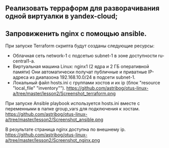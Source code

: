 ## Реализовать терраформ для разворачивания одной виртуалки в yandex-cloud;
## Запровиженить nginx с помощью ansible.


При запуске Terraform скрипта будут созданы следующие ресурсы:
- Облачная сеть network-1 с подсетью subnet-1 в зоне доступности ru-central1-a.
- Виртуальная машина Linux: nginx1 (2 ядра и 2 ГБ оперативной памяти)  Они автоматически получат публичные и приватные IP-адреса из диапазона 192.168.10.0/24 в подсети subnet-1.
- Локальный файл hosts.ini c группами хостов и их ip (блок "resource "local_file" "inventory"").
![]()https://github.com/astribog/otus-linux-a/tree/master/lesson2/Screenshot_terraform.png

При запуске Ansible playbook используется hosts.ini вместe c переменными в папке group_vars для подключения к хостам.
![]()https://github.com/astribog/otus-linux-a/tree/master/lesson2/Screenshot_ansible.png

В результате страница nginx доступна по внешнему ip.
![]()https://github.com/astribog/otus-linux-a/tree/master/lesson2/Screenshot_nginx.png
